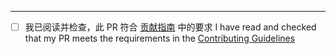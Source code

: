 

<!-- 在上方撰写您想附加的信息 -->
<!-- Write your own things above -->
---

<!--
- 请确认您的 PR 符合《贡献指南》中的要求，然后勾选下方的复选框，不要修改其它内容
  勾选案例：- [x]
- Please confirm that your pull request meets the Contributing Guidelines, then tick the checkbox below,
  DO NOT MODIFY ANY OTHER CONTENT
  Ticked checkbox sample: - [x]
-->

<!--Checkmate-->
- [ ] 我已阅读并检查，此 PR 符合 [贡献指南](https://github.com/MCDReforged/PluginCatalogue/blob/master/CONTRIBUTING_zh_cn.md) 中的要求
  I have read and checked that my PR meets the requirements in the [Contributing Guidelines](https://github.com/MCDReforged/PluginCatalogue/blob/master/CONTRIBUTING.md)
